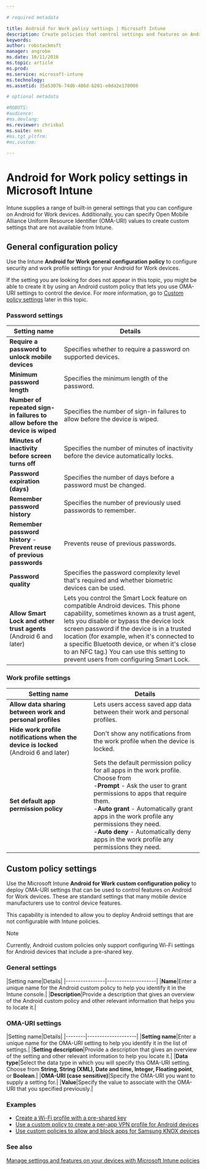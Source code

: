 ```yaml
---

# required metadata

title: Android for Work policy settings | Microsoft Intune
description: Create policies that control settings and features on Android for Work devices that you manage with Intune.
keywords:
author: robstackmsft
manager: angrobe
ms.date: 10/11/2016
ms.topic: article
ms.prod:
ms.service: microsoft-intune
ms.technology:
ms.assetid: 35a53076-74d6-486d-b201-e0da2e170008

# optional metadata

#ROBOTS:
#audience:
#ms.devlang:
ms.reviewer: chrisbal
ms.suite: ems
#ms.tgt_pltfrm:
#ms.custom:

---
```


# Android for Work policy settings in Microsoft Intune

Intune supplies a range of built-in general settings that you can configure on Android for Work devices. Additionally, you can specify Open Mobile Alliance Uniform Resource Identifier (OMA-URI) values to create custom settings that are not available from Intune.

## General configuration policy

Use the Intune **Android for Work general configuration policy** to configure security and work profile settings for your Android for Work devices.

If the setting you are looking for does not appear in this topic, you might be able to create it by using an Android custom policy that lets you use OMA-URI settings to control the device. For more information, go to [Custom policy settings](#custom-policy-settings) later in this topic.

### Password settings

|Setting name|Details|
|----------------|-|
|**Require a password to unlock mobile devices**|Specifies whether to require a password on supported devices.|
|**Minimum password length**|Specifies the minimum length of the password.|
|**Number of repeated sign-in failures to allow before the device is wiped**|Specifies the number of sign-in failures to allow before the device is wiped.|
|**Minutes of inactivity before screen turns off**|Specifies the number of minutes of inactivity before the device automatically locks.|
|**Password expiration (days)**|Specifies the number of days before a password must be changed.|
|**Remember password history**|Specifies the number of previously used passwords to remember.|
|**Remember password history** - **Prevent reuse of previous passwords**|Prevents reuse of previous passwords.|
|**Password quality**|Specifies the password complexity level that's required and whether biometric devices can be used.|
|**Allow Smart Lock and other trust agents**<br>(Android 6 and later)|Lets you control the Smart Lock feature on compatible Android devices. This phone capability, sometimes known as a trust agent, lets you disable or bypass the device lock screen password if the device is in a trusted location (for example, when it's connected to a specific Bluetooth device, or when it's close to an NFC tag.) You can use this setting to prevent users from configuring Smart Lock.|

### Work profile settings

|Setting name|Details|
|----------------|-|
|**Allow data sharing between work and personal profiles**|Lets users access saved app data between their work and personal profiles.|
|**Hide work profile notifications when the device is locked**<br>(Android 6 and later)|Don't show any notifications from the work profile when the device is locked.|
|**Set default app permission policy**|Sets the default permission policy for all apps in the work profile. Choose from<br>-**Prompt** - Ask the user to grant permissions to apps that require them.<br>-**Auto grant** - Automatically grant apps in the work profile any permissions they need.<br>-**Auto deny** - Automatically deny apps in the work profile any permissions they need.|



## Custom policy settings
Use the Microsoft Intune **Android for Work custom configuration policy** to deploy OMA-URI settings that can be used to control features on Android for Work devices. These are standard settings that many mobile device manufacturers use to control device features.

This capability is intended to allow you to deploy Android settings that are not configurable with Intune policies.

> [!NOTE]
> Currently, Android custom policies only support configuring Wi-Fi settings for Android devices that include a pre-shared key.

### General settings

|Setting name|Details|
    |----------------|--------------------|
    |**Name**|Enter a unique name for the Android custom policy to help you identify it in the Intune console.|
    |**Description**|Provide a description that gives an overview of the Android custom policy and other relevant information that helps you to locate it.|

### OMA-URI settings

   |Setting name|Details|
    |--------|--------------------|
    |**Setting name**|Enter a unique name for the OMA-URI setting to help you identify it in the list of settings.|
    |**Setting description**|Provide a description that gives an overview of the setting and other relevant information to help you locate it.|
    |**Data type**|Select the data type in which you will specify this OMA-URI setting. Choose from **String, String (XML), Date and time, Integer, Floating point**, or **Boolean**.|
    |**OMA-URI (case sensitive)**|Specify the OMA-URI you want to supply a setting for.|
    |**Value**|Specify the value to associate with the OMA-URI that you specified previously.|

### Examples

- [Create a Wi-Fi profile with a pre-shared key](pre-shared-key-wi-fi-profile.md)
- [Use a custom policy to create a per-app VPN profile for Android devices](per-app-vpn-for-android-pulse-secure.md)
- [Use custom policies to allow and block apps for Samsung KNOX devices](custom-policy-to-allow-and-block-samsung-knox-apps.md)

### See also
[Manage settings and features on your devices with Microsoft Intune policies](manage-settings-and-features-on-your-devices-with-microsoft-intune-policies.md)